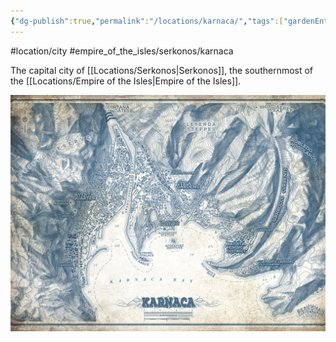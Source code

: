 ```yaml
---
{"dg-publish":true,"permalink":"/locations/karnaca/","tags":["gardenEntry"]}
---
```


#location/city #empire_of_the_isles/serkonos/karnaca

The capital city of [[Locations/Serkonos\|Serkonos]], the southernmost of the [[Locations/Empire of the Isles\|Empire of the Isles]].

![Map_Karnaca_Topagraphic.jpg](/img/user/Blades%20of%20Karnaca/Map_Karnaca_Topagraphic.jpg)

